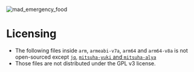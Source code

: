 ![mad_emergency_food](https://github.com/ayumi-aiko/banners/blob/main/notFound.png?raw=true)

# Licensing
- The following files inside `arm`, `armeabi-v7a`, `arm64` and `arm64-v8a` is not open-sourced except [`jq`](https://github.com/jqlang/jq), [`mitsuha-yuki` and `mitsuha-alya`](https://github.com/ayumi-aiko/Mitsuha)
- Those files are not distributed under the GPL v3 license.